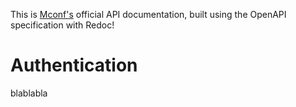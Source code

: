 This is [Mconf's](https://mconf.com/) official API documentation, built using the OpenAPI specification with Redoc!

# Authentication

blablabla